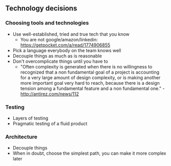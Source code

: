 ## Technology decisions

### Choosing tools and technologies
- Use well-established, tried and true tech that you know
  - You are not google/amazon/linkedin: https://getpocket.com/a/read/1774906855
- Pick a language everybody on the team knows well
- Decouple things as much as is reasonable
- Don't overcomplicate things until you have to
  - "Often complexity is generated when there is no willingness to recognized that a non fundamental goal of a project is accounting for a very large amount of design complexity, or is making another more important goal very hard to reach, because there is a design tension among a fundamental feature and a non fundamental one." - http://antirez.com/news/112

### Testing
- Layers of testing
- Pragmatic testing of a fluid product

### Architecture
- Decouple things
- When in doubt, choose the simplest path, you can make it more complex later
